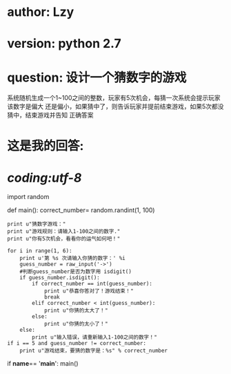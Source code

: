 # author: Lzy
# version: python 2.7
# question: 设计一个猜数字的游戏
系统随机生成一个1~100之间的整数，玩家有5次机会，每猜一次系统会提示玩家该数字是偏大
还是偏小，如果猜中了，则告诉玩家并提前结束游戏，如果5次都没猜中，结束游戏并告知
正确答案

# 这是我的回答:
# _*_coding:utf-8_*_

import random

def main():
    correct_number= random.randint(1, 100)

    print u"猜数字游戏："
    print u"游戏规则：请输入1-100之间的数字."
    print u"你有5次机会，看看你的运气如何吧！"

    for i in range(1, 6):
        print u'第 %s 次请输入你猜的数字：' %i
        guess_number = raw_input('->')
        #判断guess_number是否为数字用 isdigit()
        if guess_number.isdigit():
            if correct_number == int(guess_number):
                print u"恭喜你答对了！游戏结束！"
                break
            elif correct_number < int(guess_number):
                print u"你猜的太大了！"
            else:
                print u"你猜的太小了！"
        else:
            print u"输入错误，请重新输入1-100之间的数字！"
    if i == 5 and guess_number != correct_number:
        print u"游戏结束，要猜的数字是：%s" % correct_number

if __name__== '__main__':
    main()